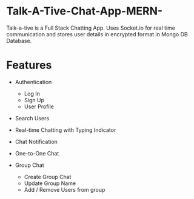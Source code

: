 # Talk-A-Tive-Chat-App-MERN-
Talk-a-tive is a Full Stack Chatting App. Uses Socket.io for real time communication and stores user details in encrypted format in Mongo DB Database.
# Features

- Authentication

    - Log In
    - Sign Up
    - User Profile

- Search Users

- Real-time Chatting with Typing Indicator

- Chat Notification

- One-to-One Chat

- Group Chat
    - Create Group Chat
    - Update Group Name
    - Add / Remove Users from group
